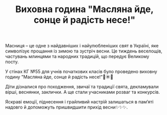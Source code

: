 ﻿---
title: Виховна година "Масляна йде, сонце й радість несе!"
---

Масниця – це одне з найдавніших і найулюбленіших свят в Україні, яке символізує прощання із зимою та зустріч весни. Це тиждень веселощів, частувань млинцями та народних традицій, що передує Великому посту.

У стінах КГ №55 для учнів початкових класів було проведено виховну годину "Масляна йде, сонце й радість несе!"🥞☀️🤗

Діти дізналися про походження, звичаї та традиції свята, декламували вірші, веснянки, заклички. А ще стали учасниками розваг та конкурсів.

Яскраві емоції, піднесення і грайливий настрій залишаться в пам’яті надовго й допоможуть пришвидшити прихід весни✨✨✨.

<slideshow />

